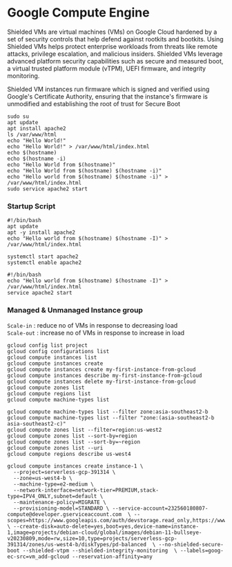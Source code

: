 # Google Compute Engine

Shielded VMs are virtual machines (VMs) on Google Cloud hardened by a set of security controls that help defend against rootkits and bootkits. Using Shielded VMs helps protect enterprise workloads from threats like remote attacks, privilege escalation, and malicious insiders. Shielded VMs leverage advanced platform security capabilities such as secure and measured boot, a virtual trusted platform module (vTPM), UEFI firmware, and integrity monitoring.

Shielded VM instances run firmware which is signed and verified using Google's Certificate Authority, ensuring that the instance's firmware is unmodified and establishing the root of trust for Secure Boot



```
sudo su
apt update 
apt install apache2
ls /var/www/html
echo "Hello World!"
echo "Hello World!" > /var/www/html/index.html
echo $(hostname)
echo $(hostname -i)
echo "Hello World from $(hostname)"
echo "Hello World from $(hostname) $(hostname -i)"
echo "Hello world from $(hostname) $(hostname -i)" > /var/www/html/index.html
sudo service apache2 start
```

### Startup Script
```
#!/bin/bash
apt update 
apt -y install apache2
echo "Hello world from $(hostname) $(hostname -I)" > /var/www/html/index.html

systemctl start apache2
systemctl enable apache2
```

```
#!/bin/bash
echo "Hello world from $(hostname) $(hostname -I)" > /var/www/html/index.html
service apache2 start
```
### Managed & Unmanaged Instance group

`Scale-in` : reduce no of VMs in response to decreasing load  
`Scale-out` : increase no of VMs in response to increase in load





```
gcloud config list project
gcloud config configurations list
gcloud compute instances list
gcloud compute instances create
gcloud compute instances create my-first-instance-from-gcloud
gcloud compute instances describe my-first-instance-from-gcloud
gcloud compute instances delete my-first-instance-from-gcloud
gcloud compute zones list
gcloud compute regions list
gcloud compute machine-types list

gcloud compute machine-types list --filter zone:asia-southeast2-b
gcloud compute machine-types list --filter "zone:(asia-southeast2-b asia-southeast2-c)"
gcloud compute zones list --filter=region:us-west2
gcloud compute zones list --sort-by=region
gcloud compute zones list --sort-by=~region
gcloud compute zones list --uri
gcloud compute regions describe us-west4
```

```
gcloud compute instances create instance-1 \
  --project=serverless-gcp-391314 \
  --zone=us-west4-b \
  --machine-type=e2-medium \
  --network-interface=network-tier=PREMIUM,stack-type=IPV4_ONLY,subnet=default \
  --maintenance-policy=MIGRATE \
  --provisioning-model=STANDARD \ --service-account=232560180807-compute@developer.gserviceaccount.com  \ --scopes=https://www.googleapis.com/auth/devstorage.read_only,https://www.googleapis.com/auth/logging.write,https://www.googleapis.com/auth/monitoring.write,https://www.googleapis.com/auth/servicecontrol,https://www.googleapis.com/auth/service.management.readonly,https://www.googleapis.com/auth/trace.append \ --create-disk=auto-delete=yes,boot=yes,device-name=instance-1,image=projects/debian-cloud/global/images/debian-11-bullseye-v20230809,mode=rw,size=10,type=projects/serverless-gcp-391314/zones/us-west4-b/diskTypes/pd-balanced  \ --no-shielded-secure-boot --shielded-vtpm --shielded-integrity-monitoring  \ --labels=goog-ec-src=vm_add-gcloud --reservation-affinity=any
```